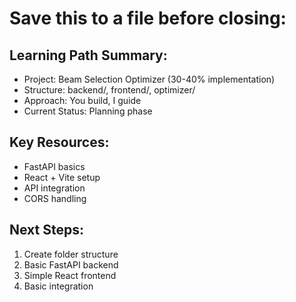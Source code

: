 # Save this to a file before closing:

## Learning Path Summary:

- Project: Beam Selection Optimizer (30-40% implementation)
- Structure: backend/, frontend/, optimizer/
- Approach: You build, I guide
- Current Status: Planning phase

## Key Resources:

- FastAPI basics
- React + Vite setup
- API integration
- CORS handling

## Next Steps:

1. Create folder structure
2. Basic FastAPI backend
3. Simple React frontend
4. Basic integration
